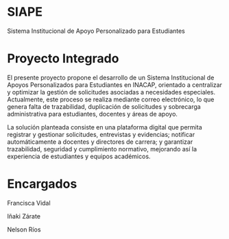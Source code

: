 # SIAPE
Sistema Institucional de Apoyo Personalizado para Estudiantes

# Proyecto Integrado
El presente proyecto propone el desarrollo de un Sistema Institucional de Apoyos Personalizados
para Estudiantes en INACAP, orientado a centralizar y optimizar la gestión de solicitudes
asociadas a necesidades especiales. Actualmente, este proceso se realiza mediante correo
electrónico, lo que genera falta de trazabilidad, duplicación de solicitudes y sobrecarga
administrativa para estudiantes, docentes y áreas de apoyo.

La solución planteada consiste en una plataforma digital que permita registrar y gestionar
solicitudes, entrevistas y evidencias; notificar automáticamente a docentes y directores de carrera;
y garantizar trazabilidad, seguridad y cumplimiento normativo, mejorando así la experiencia de
estudiantes y equipos académicos.

# Encargados
Francisca Vidal

Iñaki Zárate

Nelson Ríos
